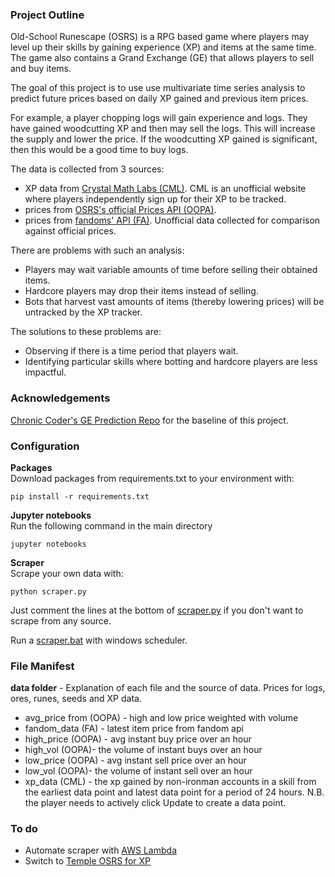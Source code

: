 ### Project Outline
Old-School Runescape (OSRS) is a RPG based game where players may level up their skills by gaining experience (XP) and items at the same time. 
The game also contains a Grand Exchange (GE) that allows players to sell and buy items. 

The goal of this project is to use use multivariate time series analysis to predict future prices based on daily XP gained and previous item prices.

For example, a player chopping logs will gain experience and logs. They have gained woodcutting XP and then may sell the logs. This will increase the supply and lower the price. If the woodcutting XP gained is significant, then this would be a good time to buy logs.

The data is collected from 3 sources:
- XP data from [Crystal Math Labs (CML)](http://www.crystalmathlabs.com/tracker/). CML is an unofficial website where players independently sign up for their XP to be tracked.
- prices from [OSRS's official Prices API (OOPA)](https://oldschool.runescape.wiki/w/RuneScape:Real-time_Prices).
- prices from [fandoms' API (FA)](https://runescape.fandom.com/wiki/Application_programming_interface). Unofficial data collected for comparison against official prices.

There are problems with such an analysis:
 - Players may wait variable amounts of time before selling their obtained items.
 - Hardcore players may drop their items instead of selling.
 - Bots that harvest vast amounts of items (thereby lowering prices) will be untracked by the XP tracker.

The solutions to these problems are:
 - Observing if there is a time period that players wait.
 - Identifying particular skills where botting and hardcore players are less impactful.

### Acknowledgements
[Chronic Coder's GE Prediction Repo](https://github.com/chriskok/GEPrediction-OSRS) for the baseline of this project.

### Configuration
**Packages**  
Download packages from requirements.txt to your environment with:
```
pip install -r requirements.txt
```
**Jupyter notebooks**  
Run the following command in the main directory
```
jupyter notebooks
```
**Scraper**  
Scrape your own data with:
```
python scraper.py
```
Just comment the lines at the  bottom of 
[scraper.py](https://github.com/kael558/OSRSInvestor/blob/master/scraper.py) if you don't want to scrape from any source.

Run a [scraper.bat](https://github.com/kael558/OSRSInvestor/blob/master/scraper.bat) with windows scheduler. 

### File Manifest
**data folder** - Explanation of each file and the source of data. Prices for logs, ores, runes, seeds and XP data.
 * avg_price from (OOPA) - high and low price weighted with volume
 * fandom_data (FA) - latest item price from fandom api
 * high_price (OOPA) - avg instant buy price over an hour
 * high_vol (OOPA)- the volume of instant buys over an hour
 * low_price (OOPA) - avg instant sell price over an hour
 * low_vol (OOPA)- the volume of instant sell over an hour
 * xp_data (CML) - the xp gained by non-ironman accounts in a skill from the earliest data point and latest data point
   for a period of 24 hours. N.B. the player needs to actively click Update to create a data point.


### To do
* Automate scraper with [AWS Lambda](https://medium.com/@haldis444/use-lambda-to-append-daily-data-to-csv-file-in-s3-2c2813bc33d0)
* Switch to [Temple OSRS for XP](https://templeosrs.com/)
